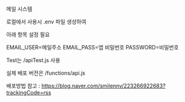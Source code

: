 메일 시스템

로컬에서 사용시
.env 파일 생성하여

아래 항목 설정 필요

EMAIL_USER=메일주소
EMAIL_PASS=앱 비밀번호
PASSWORD=비밀번호

Test는 /apiTest.js 사용

실제 배포 버전은 /functions/api.js

배포방법 참고 : https://blog.naver.com/smilennv/223266922683?trackingCode=rss
